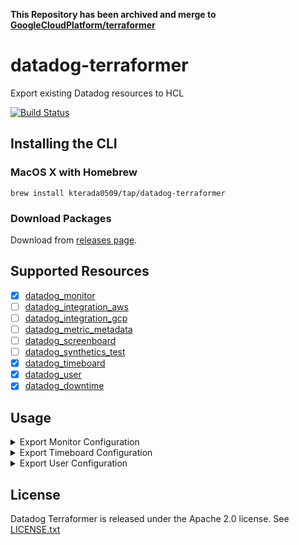 **This Repository has been archived and merge to [GoogleCloudPlatform/terraformer](https://github.com/GoogleCloudPlatform/terraformer)**

# datadog-terraformer
Export existing Datadog resources to HCL

[![Build Status](https://travis-ci.org/kterada0509/datadog-terraformer.svg?branch=master)](https://travis-ci.org/kterada0509/datadog-terraformer)

## Installing the CLI

### MacOS X with Homebrew

```
brew install kterada0509/tap/datadog-terraformer
```

### Download Packages

Download from [releases page](https://github.com/kterada0509/datadog-terraformer/releases).

## Supported Resources

* [x] [datadog_monitor](https://www.terraform.io/docs/providers/datadog/r/monitor.html)
* [ ] [datadog_integration_aws](https://www.terraform.io/docs/providers/datadog/r/integration_aws.html)
* [ ] [datadog_integration_gcp](https://www.terraform.io/docs/providers/datadog/r/integration_gcp.html)
* [ ] [datadog_metric_metadata](https://www.terraform.io/docs/providers/datadog/r/metric_metadata.html)
* [ ] [datadog_screenboard](https://www.terraform.io/docs/providers/datadog/r/screenboard.html)
* [ ] [datadog_synthetics_test](https://www.terraform.io/docs/providers/datadog/r/synthetics.html)
* [x] [datadog_timeboard](https://www.terraform.io/docs/providers/datadog/r/timeboard.html)
* [x] [datadog_user](https://www.terraform.io/docs/providers/datadog/r/user.html)
* [x] [datadog_downtime](https://www.terraform.io/docs/providers/datadog/r/downtime.html)

## Usage

<details>
<summary>Export Monitor Configuration</summary>

```
datadog-terraformer monitor [monitorID]
```

e.g.
- command
    ```
    $ datadog-terraformer monitor 123456789
    ```

- output
    ```output
    resource "datadog_monitor" "monitor_123456789" {
        name               = "sample monitor"
        type               = "query alert"
        message            = "sample message"

        query = "sample query"

        ...

        tags = [
            "sample",
        ]
    }
    ```
</details>

<details>
<summary>Export Timeboard Configuration</summary>

```
datadog-terraformer timeboard [dashboard id]
```

e.g.
- command
    ```
    $ datadog-terraformer timeboard 123456789
    ```

- output
    ``` output
    resource "datadog_timeboard" "timeboard_123456789" {
        title       = "Sample Dashboard"
        description = "sample dashboard"
        read_only   = true


        graph {
            title = "Sample Graph"
            viz   = "timeseries"
            request {
                q    = "query1"
                type = "line"

            }
            request {
                q    = "query2"
                type = "line"

            }
            request {
                q    = "query3"
                type = "line"

            }

        }

        ...

    }
    ```
</details>

<details>
<summary>Export User Configuration</summary>

```
datadog-terraformer user [dashboard user handler]
```

e.g.
- command
    ```
    $ datadog-terraformer user test@example.co.jp
    ```

- output
    ``` output
    resource "datadog_user" "user_handle" {
        disabled = false
        email  = "test@example.co.jp"
        handle = "test@example.co.jp"
        name   = "Test user"
        //Deprecated
        is_admin = false
    }
    ```
</details>

## License

Datadog Terraformer is released under the Apache 2.0 license. See [LICENSE.txt](./LICENSE)
